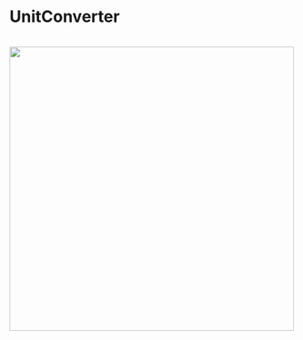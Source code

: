 # UnitConverter
</br>
<img src ="https://github.com/Suraj820/UnitConverter/assets/54694312/9e5a7998-bd5c-4b90-bb2c-bc3202f9b93c"  height="500"/></br>

